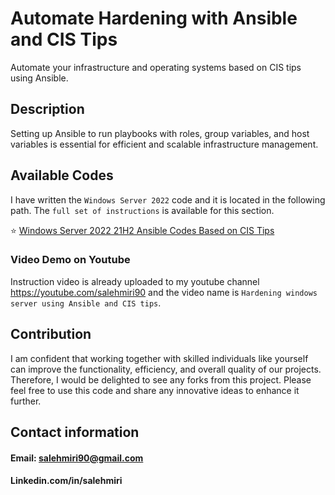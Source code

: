 # Automate Hardening with Ansible and CIS Tips
Automate your infrastructure and operating systems based on CIS tips using Ansible.

## Description
Setting up Ansible to run playbooks with roles, group variables, and host variables is essential for efficient and scalable infrastructure management. 

## Available Codes
I have written the `Windows Server 2022` code and it is located in the following path. The `full set of instructions` is available for this section.

⭐ [Windows Server 2022 21H2 Ansible Codes Based on CIS Tips](https://github.com/salehmiri90/Automate_Hardening/tree/master/CIS_winserver2022_21H2)

### Video Demo on Youtube
Instruction video is already uploaded to my youtube channel https://youtube.com/salehmiri90 and the video name is `Hardening windows server using Ansible and CIS tips`.

## Contribution
I am confident that working together with skilled individuals like yourself can improve the functionality, efficiency, and overall quality of our projects. Therefore, I would be delighted to see any forks from this project. Please feel free to use this code and share any innovative ideas to enhance it further.

## Contact information
#### Email: salehmiri90@gmail.com
#### Linkedin.com/in/salehmiri
